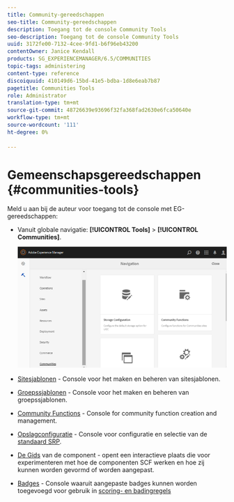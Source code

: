```yaml
---
title: Community-gereedschappen
seo-title: Community-gereedschappen
description: Toegang tot de console Community Tools
seo-description: Toegang tot de console Community Tools
uuid: 3172fe00-7132-4cee-9fd1-b6f96eb43200
contentOwner: Janice Kendall
products: SG_EXPERIENCEMANAGER/6.5/COMMUNITIES
topic-tags: administering
content-type: reference
discoiquuid: 410149d6-15bd-41e5-bdba-1d8e6eab7b87
pagetitle: Communities Tools
role: Administrator
translation-type: tm+mt
source-git-commit: 48726639e93696f32fa368fad2630e6fca50640e
workflow-type: tm+mt
source-wordcount: '111'
ht-degree: 0%

---
```



# Gemeenschapsgereedschappen {#communities-tools}

Meld u aan bij de auteur voor toegang tot de console met EG-gereedschappen:

* Vanuit globale navigatie: **[!UICONTROL Tools]** > **[!UICONTROL Communities]**.

   ![gemeenschappen](assets/communities-home.png)

* [Sitesjablonen](sites.md)  - Console voor het maken en beheren van sitesjablonen.

* [Groepssjablonen](tools-groups.md)  - Console voor het maken en beheren van groepssjablonen.

* [Community Functions](functions.md)  - Console for community function creation and management.

* [Opslagconfiguratie](srp-config.md)  - Console voor configuratie en selectie van de  [standaard SRP](working-with-srp.md).

* [De Gids](components-guide.md)  van de component - opent een interactieve plaats die voor experimenteren met hoe de componenten SCF werken en hoe zij kunnen worden gevormd of worden aangepast.

* [Badges](badges.md)  - Console waaruit aangepaste badges kunnen worden toegevoegd voor gebruik in  [scoring- en badingregels](implementing-scoring.md)

